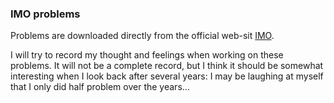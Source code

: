 ### IMO problems

Problems are downloaded directly from the official web-sit [IMO](https://www.imo-official.org/problems.aspx).

I will try to record my thought and feelings when working on these problems. It will not be a complete record, but I think it should be somewhat interesting when I look back after several years: I may be laughing at myself that I only did half problem over the years...
